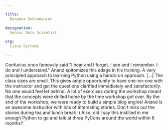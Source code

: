 ```yaml
---

title:
  Bargava Subramanian

designation:
  Senior Data Scientist

org:
  Cisco Systems

---
```



Confucius once famously said "I hear and I forget. I see and I remember. I do and I
understand." Anand epitomizes this adage in his training. A very principled approach to
learning Python using a hands-on approach. [...] The class sizes are small. This gives ample
opportunity to have one-on-one with the instructor and get the questions clarified immediately
and satisfactorily. No one would feel let behind. A lot of exercises during the workshop meant
that the concepts were drilled home by the time workshop got over. By the end of the workshop,
we were ready to build a simple blog engine! Anand is an awesome instructor with lots of
interesting stories. Don’t miss out the stories during tea and lunch break :) Also, did I say this
instilled in me enough Python to go and talk at three PyCons around the world within 6
months?

